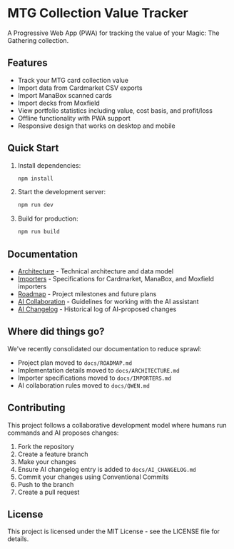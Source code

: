# MTG Collection Value Tracker

A Progressive Web App (PWA) for tracking the value of your Magic: The Gathering collection.

## Features

- Track your MTG card collection value
- Import data from Cardmarket CSV exports
- Import ManaBox scanned cards
- Import decks from Moxfield
- View portfolio statistics including value, cost basis, and profit/loss
- Offline functionality with PWA support
- Responsive design that works on desktop and mobile

## Quick Start

1. Install dependencies:
   ```bash
   npm install
   ```

2. Start the development server:
   ```bash
   npm run dev
   ```

3. Build for production:
   ```bash
   npm run build
   ```

## Documentation

- [Architecture](docs/ARCHITECTURE.md) - Technical architecture and data model
- [Importers](docs/IMPORTERS.md) - Specifications for Cardmarket, ManaBox, and Moxfield importers
- [Roadmap](docs/ROADMAP.md) - Project milestones and future plans
- [AI Collaboration](docs/QWEN.md) - Guidelines for working with the AI assistant
- [AI Changelog](docs/AI_CHANGELOG.md) - Historical log of AI-proposed changes

## Where did things go?

We've recently consolidated our documentation to reduce sprawl:
- Project plan moved to `docs/ROADMAP.md`
- Implementation details moved to `docs/ARCHITECTURE.md`
- Importer specifications moved to `docs/IMPORTERS.md`
- AI collaboration rules moved to `docs/QWEN.md`

## Contributing

This project follows a collaborative development model where humans run commands and AI proposes changes:

1. Fork the repository
2. Create a feature branch
3. Make your changes
4. Ensure AI changelog entry is added to `docs/AI_CHANGELOG.md`
5. Commit your changes using Conventional Commits
6. Push to the branch
7. Create a pull request

## License

This project is licensed under the MIT License - see the LICENSE file for details.
